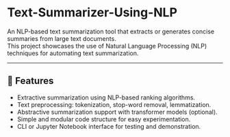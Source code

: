 # Text-Summarizer-Using-NLP

An NLP-based text summarization tool that extracts or generates concise summaries from large text documents.  
This project showcases the use of Natural Language Processing (NLP) techniques for automating text summarization.

---

## 🚀 Features
- Extractive summarization using NLP-based ranking algorithms.
- Text preprocessing: tokenization, stop-word removal, lemmatization.
- Abstractive summarization support with transformer models (optional).
- Simple and modular code structure for easy experimentation.
- CLI or Jupyter Notebook interface for testing and demonstration.
